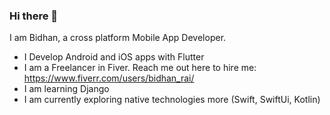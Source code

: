 ### Hi there 👋
I am Bidhan, a cross platform Mobile App Developer.

- I Develop Android and iOS apps with Flutter
- I am a Freelancer in Fiver. Reach me out here to hire me: https://www.fiverr.com/users/bidhan_rai/
- I am learning Django
- I am currently exploring native technologies more (Swift, SwiftUi, Kotlin)


<!-- **Bidhanrai/Bidhanrai** is a ✨ _special_ ✨ repository because its `README.md` (this file) appears on your GitHub profile.
 -->
<!-- Here are some ideas to get you started: -->

<!-- - 🔭 I’m currently working on ...
- 🌱 I’m currently learning ...
- 👯 I’m looking to collaborate on ...
- 🤔 I’m looking for help with ...
- 💬 Ask me about ...
- 📫 How to reach me: ...
- 😄 Pronouns: ...
- ⚡ Fun fact: ... -->

